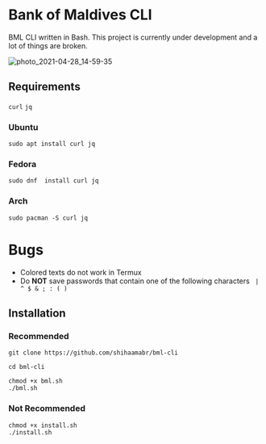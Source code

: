 # Bank of Maldives CLI
BML CLI written in Bash. This project is currently under development and a lot of things are broken.

![photo_2021-04-28_14-59-35](https://user-images.githubusercontent.com/18140039/116385581-5c948300-a832-11eb-899b-9133501a4ae7.jpg)

## Requirements 
`curl` `jq`

### Ubuntu
`sudo apt install curl jq`

### Fedora
`sudo dnf  install curl jq`

### Arch
`sudo pacman -S curl jq`

# Bugs
- Colored texts do not work in Termux
- Do **NOT** save passwords that contain one of the following characters
` | ^ $ & ; : ( )`

## Installation

### Recommended
```
git clone https://github.com/shihaamabr/bml-cli

cd bml-cli

chmod +x bml.sh
./bml.sh
```

### Not Recommended
```
chmod +x install.sh
./install.sh
```
